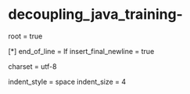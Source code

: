 # decoupling_java_training-
root = true

[*]
end_of_line = lf
insert_final_newline = true

charset = utf-8

indent_style = space
indent_size = 4